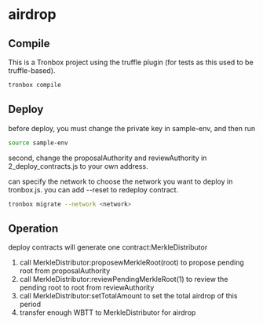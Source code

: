 # airdrop

## Compile

This is a Tronbox project using the truffle plugin (for tests as this used to be truffle-based). 

```sh
tronbox compile
```

## Deploy

before deploy, you must change the private key in sample-env, and then run 
```sh
source sample-env
```
second, change the proposalAuthority and reviewAuthority in 2_deploy_contracts.js to your own address.

can specify the network to choose the network you want to deploy in tronbox.js. you can add --reset to redeploy contract.
```sh
tronbox migrate --network <network>
```

## Operation

deploy contracts will generate one contract:MerkleDistributor


1. call MerkleDistributor:proposewMerkleRoot(root) to propose pending root from proposalAuthority
2. call MerkleDistributor:reviewPendingMerkleRoot(1) to review the pending root to root from reviewAuthority
3. call MerkleDistributor:setTotalAmount to set the total airdrop of this period
4. transfer enough WBTT to MerkleDistributor for airdrop

